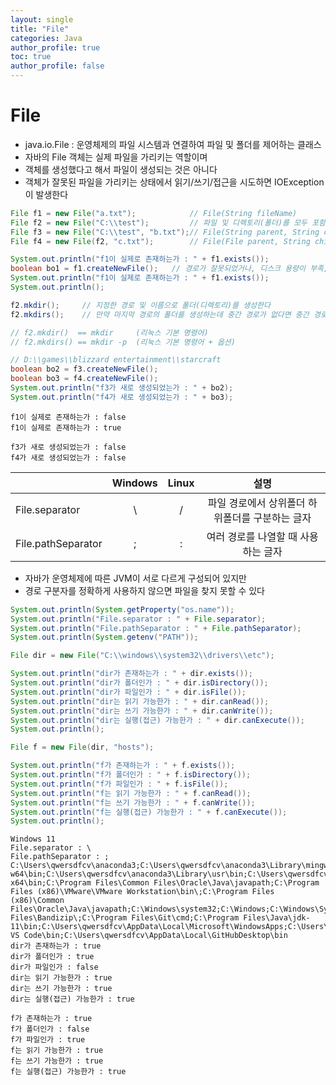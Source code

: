 ```yaml
---
layout: single
title: "File"
categories: Java
author_profile: true
toc: true
author_profile: false
---
```


# File

- java.io.File : 운영체제의 파일 시스템과 연결하여 파일 및 폴더를 제어하는 클래스	
- 자바의 File 객체는 실제 파일을 가리키는 역할이며
- 객체를 생성했다고 해서 파일이 생성되는 것은 아니다		
- 객체가 잘못된 파일을 가리키는 상태에서 읽기/쓰기/접근을 시도하면 IOException이 발생한다


```Java
File f1 = new File("a.txt");			// File(String fileName)
File f2 = new File("C:\\test");			// 파일 및 디렉토리(폴더)를 모두 포함한다
File f3 = new File("C:\\test", "b.txt");// File(String parent, String child)
File f4 = new File(f2, "c.txt");		// File(File parent, String child)

System.out.println("f1이 실제로 존재하는가 : " + f1.exists());
boolean bo1 = f1.createNewFile();	// 경로가 잘못되었거나, 디스크 용량이 부족, 권한 없음
System.out.println("f1이 실제로 존재하는가 : " + f1.exists());
System.out.println();

f2.mkdir();		// 지정한 경로 및 이름으로 폴더(디렉토리)를 생성한다
f2.mkdirs();	// 만약 마지막 경로의 폴더를 생성하는데 중간 경로가 없다면 중간 경로도 같이 생성한다

// f2.mkdir()  == mkdir		(리눅스 기본 명령어)
// f2.mkdirs() == mkdir -p	(리눅스 기본 명령어 + 옵션)

// D:\\games\\blizzard entertainment\\starcraft
boolean bo2 = f3.createNewFile();
boolean bo3 = f4.createNewFile();
System.out.println("f3가 새로 생성되었는가 : " + bo2);
System.out.println("f4가 새로 생성되었는가 : " + bo3);
```

    f1이 실제로 존재하는가 : false
    f1이 실제로 존재하는가 : true
    
    f3가 새로 생성되었는가 : false
    f4가 새로 생성되었는가 : false
    

|                   |Windows|  Linux         |설명                                           |
|:--------------------|:-----------:|:----------------:|:-----------------------------------------------:|
|File.separator       |  \          |   /            |파일 경로에서 상위폴더 하위폴더를 구분하는 글자|
|File.pathSeparator   |  ;          |   :            |여러 경로를 나열할 때 사용하는 글자            |
 - 자바가 운영체제에 따른 JVM이 서로 다르게 구성되어 있지만
 - 경로 구분자를 정확하게 사용하지 않으면 파일을 찾지 못할 수 있다


```Java
System.out.println(System.getProperty("os.name"));	
System.out.println("File.separator : " + File.separator);
System.out.println("File.pathSeparator : " + File.pathSeparator);
System.out.println(System.getenv("PATH"));

File dir = new File("C:\\windows\\system32\\drivers\\etc");

System.out.println("dir가 존재하는가 : " + dir.exists());
System.out.println("dir가 폴더인가 : " + dir.isDirectory());
System.out.println("dir가 파일인가 : " + dir.isFile());
System.out.println("dir는 읽기 가능한가 : " + dir.canRead());
System.out.println("dir는 쓰기 가능한가 : " + dir.canWrite());
System.out.println("dir는 실행(접근) 가능한가 : " + dir.canExecute());
System.out.println();

File f = new File(dir, "hosts");

System.out.println("f가 존재하는가 : " + f.exists());
System.out.println("f가 폴더인가 : " + f.isDirectory());
System.out.println("f가 파일인가 : " + f.isFile());
System.out.println("f는 읽기 가능한가 : " + f.canRead());
System.out.println("f는 쓰기 가능한가 : " + f.canWrite());
System.out.println("f는 실행(접근) 가능한가 : " + f.canExecute());
System.out.println();
```

    Windows 11
    File.separator : \
    File.pathSeparator : ;
    C:\Users\qwersdfcv\anaconda3;C:\Users\qwersdfcv\anaconda3\Library\mingw-w64\bin;C:\Users\qwersdfcv\anaconda3\Library\usr\bin;C:\Users\qwersdfcv\anaconda3\Library\bin;C:\Users\qwersdfcv\anaconda3\Scripts;C:\Ruby32-x64\bin;C:\Program Files\Common Files\Oracle\Java\javapath;C:\Program Files (x86)\VMware\VMware Workstation\bin\;C:\Program Files (x86)\Common Files\Oracle\Java\javapath;C:\Windows\system32;C:\Windows;C:\Windows\System32\Wbem;C:\Windows\System32\WindowsPowerShell\v1.0\;C:\Windows\System32\OpenSSH\;C:\Program Files\Bandizip\;C:\Program Files\Git\cmd;C:\Program Files\Java\jdk-11\bin;C:\Users\qwersdfcv\AppData\Local\Microsoft\WindowsApps;C:\Users\qwersdfcv\AppData\Local\Programs\Microsoft VS Code\bin;C:\Users\qwersdfcv\AppData\Local\GitHubDesktop\bin
    dir가 존재하는가 : true
    dir가 폴더인가 : true
    dir가 파일인가 : false
    dir는 읽기 가능한가 : true
    dir는 쓰기 가능한가 : true
    dir는 실행(접근) 가능한가 : true
    
    f가 존재하는가 : true
    f가 폴더인가 : false
    f가 파일인가 : true
    f는 읽기 가능한가 : true
    f는 쓰기 가능한가 : true
    f는 실행(접근) 가능한가 : true
    
    


```Java

```
